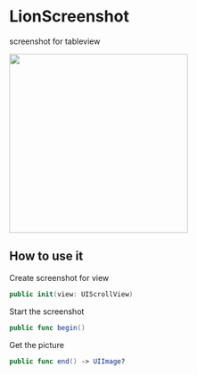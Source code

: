 # LionScreenshot

screenshot for tableview

<img src="https://raw.githubusercontent.com/hongcaiyu/LionScreenshot/master/demo.gif" width="320" />

## How to use it

Create screenshot for view
```swift
public init(view: UIScrollView)
```

Start the screenshot
```swift
public func begin()
```

Get the picture
```swift
public func end() -> UIImage?
```
